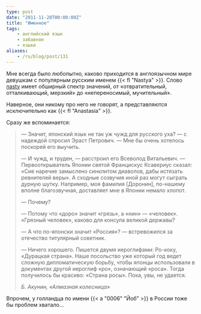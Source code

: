 ```yaml
---
type: post
date: "2011-11-28T00:00:00Z"
title: "Именное"
tags:
    - английский язык
    - забавное
    - языки
aliases:
    - /ru/blog/post/131
---
```


Мне всегда было любопытно, каково приходится в англоязычном мире девушкам с популярным русским именем {{< fl "Nastya" >}}. Слово [nasty](http://lingvo.yandex.ru/nasty/%D1%81%20%D0%B0%D0%BD%D0%B3%D0%BB%D0%B8%D0%B9%D1%81%D0%BA%D0%BE%D0%B3%D0%BE/) имеет обширный спектр значений, от «отвратительный, отталкивающий, мерзкий» до «непереносимый, мучительный».

Наверное, они никому про него не говорят, а представляются исключительно как {{< fl "Anastasia" >}}.

<!--more-->

Сразу же вспоминается:

> — Значит, японский язык не так уж чужд для русского уха? — с надеждой спросил Эраст Петрович. — Мне бы очень хотелось поскорей его выучить.
>
> — И чужд, и труден, — расстроил его Всеволод Витальевич. — Первооткрыватель Японии святой Францискус Ксавериус сказал: «Сие наречие замыслено синклитом диаволов, дабы истязать ревнителей веры». А сходные созвучия иной раз могут сыграть дурную шутку. Например, моя фамилия [Доронин], по-нашему вполне благозвучная, доставляет мне в Японии немало хлопот.
>
> — Почему?
>
> — Потому что «доро» значит «грязь», а «нин» — «человек». «Грязный человек», каково для консула великой державы?
>
> — А что по-японски значит «Россия»? — встревожился за отечество титулярный советник.
>
> — Ничего хорошего. Пишется двумя иероглифами: Ро-коку, «Дурацкая страна». Наше посольство уже который год ведет сложную дипломатическую борьбу, чтобы японцы использовали в документах другой иероглиф «ро», означающий «роса». Тогда получилось бы красиво: «Страна росы». Пока, увы, не удается.
>
> *Б. Акунин, «Алмазная колесница»*

Впрочем, у голландца по имени {{< a "0006" "Йоб" >}} в России тоже бы проблем хватало…
